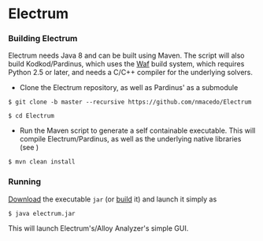 # Electrum


### Building Electrum

Electrum needs Java 8 and can be built using Maven. The script will also build Kodkod/Pardinus, which uses the [Waf](https://github.com/waf-project/waf) build
system, which requires Python 2.5 or later, and needs a C/C++ compiler for the underlying solvers.

* Clone the Electrum repository, as well as Pardinus' as a submodule 

`$ git clone -b master --recursive https://github.com/nmacedo/Electrum`

`$ cd Electrum`

* Run the Maven script to generate a self containable executable. This will compile Electrum/Pardinus, as well as the underlying native libraries (see []())

`$ mvn clean install`

### Running

[Download]() the executable ``jar`` (or [build]() it) and launch it simply as

`$ java electrum.jar`

This will launch Electrum's/Alloy Analyzer's simple GUI.